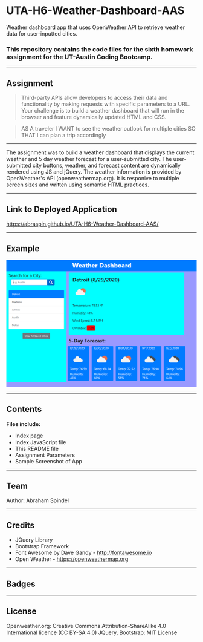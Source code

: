 # UTA-H6-Weather-Dashboard-AAS
Weather dashboard app that uses OpenWeather API to retrieve weather data for user-inputted cities.

### This repository contains the code files for the sixth homework assignment for the UT-Austin Coding Bootcamp.

---

## Assignment
>Third-party APIs allow developers to access their data and functionality by making requests with 
>specific parameters to a URL. Your challenge is to build a weather dashboard that will run in 
>the browser and feature dynamically updated HTML and CSS.

>AS A traveler
>I WANT to see the weather outlook for multiple cities
>SO THAT I can plan a trip accordingly

---

The assignment was to build a weather dashboard that displays the current weather and 5 day weather forecast for a user-submitted city. The user-submitted city buttons, weather, and forecast content are dynamically rendered using JS and jQuery. The weather information is provided by OpenWeather's API (openweathermap.org). It is responive to multiple screen sizes and written using semantic HTML practices.

---

## Link to Deployed Application

https://abraspin.github.io/UTA-H6-Weather-Dashboard-AAS/

---

## Example


![Screenshot of deployed app](https://github.com/abraspin/UTA-H6-Weather-Dashboard-AAS/blob/master/Assets/app-screenshot.png)


---

## Contents
**Files include:**
* Index page
* Index JavaScript file
* This README file
* Assignment Parameters
* Sample Screenshot of App 

---

## Team
Author: Abraham Spindel

---

## Credits
* JQuery Library
* Bootstrap Framework
* Font Awesome by Dave Gandy - http://fontawesome.io
* Open Weather - https://openweathermap.org
---

## Badges

---

## License
Openweather.org: Creative Commons Attribution-ShareAlike 4.0 International licence (CC BY-SA 4.0)
JQuery, Bootstrap: MIT License
